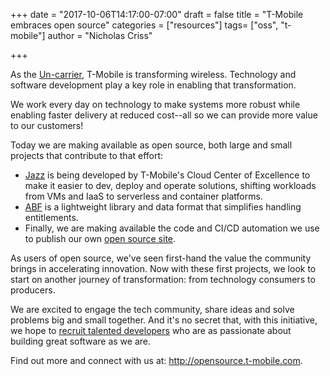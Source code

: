 +++
date = "2017-10-06T14:17:00-07:00"
draft = false
title = "T-Mobile embraces open source"
categories = ["resources"]
tags= ["oss", "t-mobile"]
author = "Nicholas Criss"

+++

As the [Un-carrier](https://newsroom.t-mobile.com/news-and-blogs/categories/un-carrier/), T-Mobile is transforming wireless. Technology and software development play a key role in enabling that transformation.

We work every day on technology to make systems more robust while enabling faster delivery at reduced cost--all so we can provide more value to our customers!

Today we are making available as open source, both large and small projects that contribute to that effort:

* [Jazz](https://github.com/tmobile/jazz-core) is being developed by T-Mobile's Cloud Center of Excellence to make it easier to dev, deploy and operate solutions, shifting workloads from VMs and IaaS to serverless and container platforms.
* [ABF](https://github.com/tmobile/abf_authorization) is a lightweight library and data format that simplifies handling entitlements.
* Finally, we are making available the code and CI/CD automation we use to publish our own [open source site](https://github.com/tmobile/opensource).

As users of open source, we've seen first-hand the value the community brings in accelerating innovation. Now with these first projects, we look to start on another journey of transformation: from technology consumers to producers.

We are excited to engage the tech community, share ideas and solve problems big and small together. And it's no secret that, with this initiative, we hope to [recruit talented developers](https://tmobile.careers/) who are as passionate about building great software as we are.

Find out more and connect with us at: http://opensource.t-mobile.com.
